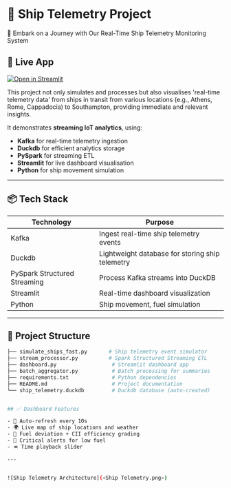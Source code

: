 # 🚢 Ship Telemetry Project
🚢 Embark on a Journey with Our Real-Time Ship Telemetry Monitoring System

## 🚀 Live App

[![Open in Streamlit](https://static.streamlit.io/badges/streamlit_badge_black_white.svg)](https://ship-telemetry-project-xyokwb3tg3fbnkirhjj4qr.streamlit.app/)



This project not only simulates and processes but also visualises 'real-time telemetry data' from ships in transit from various locations (e.g., Athens, Rome, Cappadocia) to Southampton, providing immediate and relevant insights.

It demonstrates **streaming IoT analytics**, using:
- **Kafka** for real-time telemetry ingestion
- **Duckdb** for efficient analytics storage
- **PySpark** for streaming ETL
- **Streamlit** for live dashboard visualisation
- **Python** for ship movement simulation

---

## 📦 Tech Stack

| Technology | Purpose |
|------------|---------|
| Kafka | Ingest real-time ship telemetry events |
| Duckdb | Lightweight database for storing ship telemetry |
| PySpark Structured Streaming | Process Kafka streams into DuckDB |
| Streamlit | Real-time dashboard visualization |
| Python | Ship movement, fuel simulation |

---

## 🚀 Project Structure

```bash
├── simulate_ships_fast.py       # Ship telemetry event simulator
├── stream_processor.py          # Spark Structured Streaming ETL
├── dashboard.py                  # Streamlit dashboard app
├── batch_aggregator.py           # Batch processing for summaries
├── requirements.txt              # Python dependencies
├── README.md                     # Project documentation
└── ship_telemetry.duckdb         # Duckdb database (auto-created)


## ✅ Dashboard Features

- 🔄 Auto-refresh every 10s
- 🌍 Live map of ship locations and weather
- 🧮 Fuel deviation + CII efficiency grading
- 🛟 Critical alerts for low fuel
- ⏪ Time playback slider

---


![Ship Telemetry Architecture](<Ship Telemetry.png>)